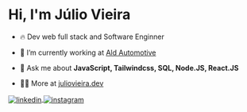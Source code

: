 <h1>Hi, I'm Júlio Vieira</h1>

- 🔥 Dev web full stack and Software Enginner

- 🔭 I’m currently working at [Ald Automotive](https://www.aldautomotive.com.br/)

- 💬 Ask me about **JavaScript, Tailwindcss, SQL, Node.JS, React.JS**

- 👨‍💻 More at [juliovieira.dev](https://portifolio-julio.netlify.app/)


<a href="https://www.linkedin.com/in/j%C3%BAliovieira/" target="_blank">
  <img align="center" src="https://img.shields.io/badge/j%C3%BAliovieira-05122A?style=flat&logo=linkedin" alt="linkedin"/>
</a>
<a href="https://portifolio-julio.netlify.app/" target="_blank">
  <img align="center" src="https://img.shields.io/badge/Site-05122A?style=flat&logo=site" alt="instagram"/>
</a-->
